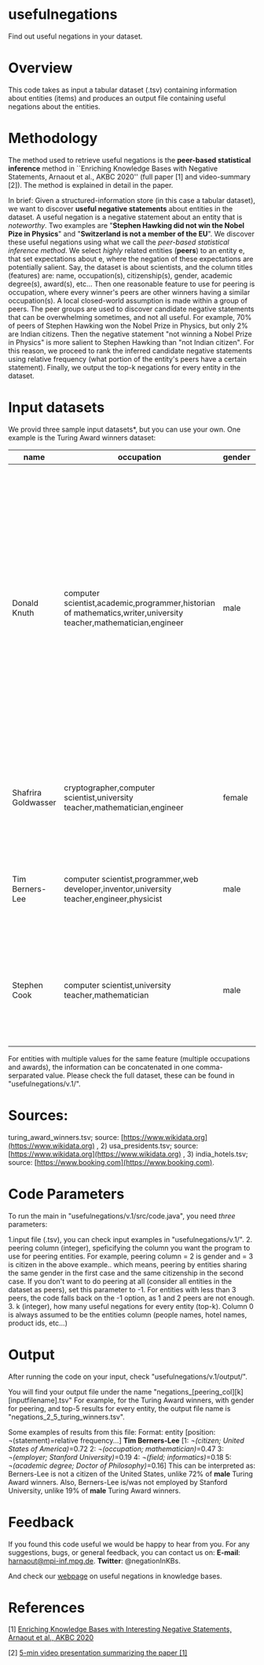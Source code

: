 # usefulnegations
Find out useful negations in your dataset.

# Overview
This code takes as input a tabular dataset (.tsv) containing information about entities (items) and produces an output file containing useful negations about the entities.

# Methodology
The method used to retrieve useful negations is the **peer-based statistical inference** method in ``Enriching Knowledge Bases with Negative Statements, Arnaout et al., AKBC 2020''  (full paper [1] and video-summary [2]). The method is explained in detail in the paper.

In brief: Given a structured-information store (in this case a tabular dataset), we want to discover **useful negative statements** about entities in the dataset. A useful negation is a negative statement about an entity that is *noteworthy*. Two examples are "**Stephen Hawking did not win the Nobel Pize in Physics**" and "**Switzerland is not a member of the EU**". We discover these useful negations using what we call the *peer-based statistical inference method*. We select *highly* related entities (**peers**) to an entity e, that set expectations about e, where the negation of these expectations are potentially salient. Say, the dataset is about scientists, and the column titles (features) are: name, occupation(s), citizenship(s), gender, academic degree(s), award(s), etc... Then one reasonable feature to use for peering is occupation, where every winner's peers are other winners having a similar occupation(s). A local closed-world assumption is made within a group of peers. The peer groups are used to discover candidate negative statements that can be overwhelming sometimes, and not all useful. For example, 70% of peers of Stephen Hawking won the Nobel Prize in Physics, but only 2% are Indian citizens. Then the negative statement "not winning a Nobel Prize in Physics" is more salient to Stephen Hawking than "not Indian citizen". For this reason, we proceed to rank the inferred candidate negative statements using relative frequency (what portion of the entity's peers have a certain statement). Finally, we output the top-k negations for every entity in the dataset.

# Input datasets
We provid three sample input datasets*, but you can use your own. One example is the Turing Award winners dataset:

| name | occupation | gender | citizen | employer | member of | academic degree | religion | residence | ethnicity | field | education | 
| ------------- | ------------- | ------------- | ------------- | ------------- | ------------- | ------------- | ------------- | ------------- | ------------- | ------------- | ------------- |
| Donald Knuth | computer scientist,academic,programmer,historian of mathematics,writer,university teacher,mathematician,engineer | male | United States of America | California Institute of Technology,Stanford University,Burroughs Corporation,Institute for Defense Analyses | National Academy of Engineering,National Academy of Sciences,Association for Computing Machinery,London Mathematical Society,Royal Society,Institute of Electrical and Electronics Engineers,French Academy of Sciences,Russian Academy of Sciences,Norwegian Academy of Science and Letters,American Academy of Arts and Sciences,American Philosophical Society,American Mathematical Society,Bavarian Academy of Sciences and Humanities,British Computer Society | Doctor of Philosophy | Lutheranism |  |  | analysis of algorithms,computer science,combinatorics | California Institute of Technology,Milwaukee Lutheran High School,Case Western Reserve University | 
| Shafrira Goldwasser | cryptographer,computer scientist,university teacher,mathematician,engineer | female | United States of America,Israel | Massachusetts Institute of Technology,Weizmann Institute of Science | National Academy of Engineering,National Academy of Sciences,American Academy of Arts and Sciences,Israel Academy of Sciences and Humanities |  |  | Israel |  | computer science | Carnegie Mellon University,University of California  Berkeley | 
| Tim Berners-Lee | computer scientist,programmer,web developer,inventor,university teacher,engineer,physicist | male | United Kingdom | School of Electronics and Computer Science  University of Southampton,CERN,Massachusetts Institute of Technology,World Wide Web Consortium,Plessey,Open Data Institute | National Academy of Engineering,National Academy of Sciences,American Academy of Arts and Sciences,Association for Computing Machinery,Royal Society | professor,Bachelor of Arts | Unitarian Universalism | Concord | English people | information technology,computer science | The Queen's College,Emanuel School | 
| Stephen Cook | computer scientist,university teacher,mathematician | male | Canada,United States of America | University of California  Berkeley,University of Toronto | National Academy of Sciences,American Academy of Arts and Sciences,Association for Computing Machinery,Royal Society of Canada,Royal Society,Göttingen Academy of Sciences | Doctor of Sciences |  |  |  | computer science | University of Michigan,Harvard University | 

For entities with multiple values for the same feature (multiple occupations and awards), the information can be concatenated in one comma-serparated value. Please check the full dataset, these can be found in "usefulnegations/v.1/".

# Sources:
turing_award_winners.tsv; source: [https://www.wikidata.org](https://www.wikidata.org) , 2) usa_presidents.tsv; source: [https://www.wikidata.org](https://www.wikidata.org) , 3) india_hotels.tsv; source: [https://www.booking.com](https://www.booking.com).

# Code Parameters
To run the main in "usefulnegations/v.1/src/code.java", you need *three* parameters:

1.input file (.tsv), you can check input examples in "usefulnegations/v.1/".
2. peering column (integer), speficifying the column you want the program to use for peering entities. For example, peering column = 2 is gender and = 3 is citizen in the above example.. which means, peering by entities sharing the same gender in the first case and the same citizenship in the second case. If you don't want to do peering at all (consider all entities in the dataset as peers), set this parameter to -1. For entities with less than 3 peers, the code falls back on the -1 option, as 1 and 2 peers are not enough.
3. k (integer), how many useful negations for every entity (top-k).
Column 0 is always assumed to be the entities column (people names, hotel names, product ids, etc...)

# Output
After running the code on your input, check "usefulnegations/v.1/output/".

You will find your output file under the name "negations_[peering_col][k][inputfilename].tsv" For example, for the Turing Award winners, with gender for peering, and top-5 results for every entity, the output file name is "negations_2_5_turing_winners.tsv".

Some examples of results from this file: Format: entity [position: ¬(statement)=relative frequency...]
**Tim Berners-Lee** [1: ¬*(citizen; United States of America)*=0.72 2: ¬*(occupation; mathematician)*=0.47 3: ¬*(employer; Stanford University)*=0.19 4: ¬*(field; informatics)*=0.18 5: ¬*(academic degree; Doctor of Philosophy)*=0.16]
This can be interpreted as: Berners-Lee is not a citizen of the United States, unlike 72% of **male** Turing Award winners. Also, Berners-Lee is/was not employed by Stanford University, unlike 19% of **male** Turing Award winners.

# Feedback
If you found this code useful we would be happy to hear from you. For any suggestions, bugs, or general feedback, you can contact us on:
**E-mail**: harnaout@mpi-inf.mpg.de. **Twitter**: @negationInKBs.

And check our [webpage](https://www.mpi-inf.mpg.de/departments/databases-and-information-systems/research/knowledge-base-recall/interesting-negation-in-kbs) on useful negations in knowledge bases.

# References
[1] [Enriching Knowledge Bases with Interesting Negative Statements, Arnaout et al., AKBC 2020](https://www.akbc.ws/2020/assets/pdfs/pSLmyZKaS.pdf)

[2] [5-min video presentation summarizing the paper [1]](https://www.youtube.com/watch?v=Q-C2MbzGXjc)
